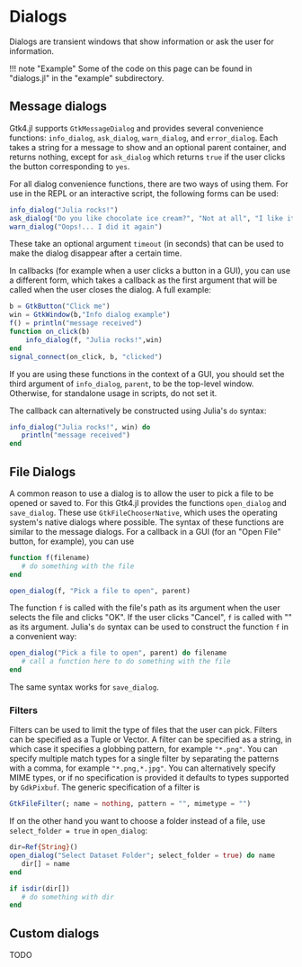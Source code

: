 # Dialogs

Dialogs are transient windows that show information or ask the user for information.

!!! note "Example"
    Some of the code on this page can be found in "dialogs.jl" in the "example" subdirectory.

## Message dialogs

Gtk4.jl supports `GtkMessageDialog` and provides several convenience functions:  `info_dialog`, `ask_dialog`, `warn_dialog`, and `error_dialog`.  Each takes a string for a message to show and an optional parent container, and returns nothing, except for `ask_dialog` which returns `true` if the user clicks the button corresponding to `yes`.

For all dialog convenience functions, there are two ways of using them. For use in the REPL or an interactive script, the following forms can be used:

```julia
info_dialog("Julia rocks!")
ask_dialog("Do you like chocolate ice cream?", "Not at all", "I like it") && println("That's my favorite too.")
warn_dialog("Oops!... I did it again")
```
These take an optional argument `timeout` (in seconds) that can be used to make the dialog disappear after a certain time.

In callbacks (for example when a user clicks a button in a GUI), you can use a different form, which takes a callback as the first argument that will be called when the user closes the dialog. A full example:
```julia
b = GtkButton("Click me")
win = GtkWindow(b,"Info dialog example")
f() = println("message received")
function on_click(b)
    info_dialog(f, "Julia rocks!",win)
end
signal_connect(on_click, b, "clicked")
```
If you are using these functions in the context of a GUI, you should set the third argument of `info_dialog`, `parent`, to be the top-level window. Otherwise, for standalone usage in scripts, do not set it.

The callback can alternatively be constructed using Julia's `do` syntax:
```julia
info_dialog("Julia rocks!", win) do
   println("message received")
end
```

## File Dialogs

A common reason to use a dialog is to allow the user to pick a file to be opened or saved to.
For this Gtk4.jl provides the functions `open_dialog` and `save_dialog`.
These use `GtkFileChooserNative`, which uses the operating system's native dialogs where possible.
The syntax of these functions are similar to the message dialogs.
For a callback in a GUI (for an "Open File" button, for example), you can use
```julia
function f(filename)
   # do something with the file
end

open_dialog(f, "Pick a file to open", parent)
```
The function `f` is called with the file's path as its argument when the user selects the file and clicks "OK".
If the user clicks "Cancel", `f` is called with "" as its argument.
Julia's `do` syntax can be used to construct the function `f` in a convenient way:
```julia
open_dialog("Pick a file to open", parent) do filename
   # call a function here to do something with the file
end
```
The same syntax works for `save_dialog`.

### Filters
Filters can be used to limit the type of files that the user can pick. Filters can be specified as a Tuple or Vector.
A filter can be specified as a string, in which case it specifies a globbing pattern, for example `"*.png"`.
You can specify multiple match types for a single filter by separating the patterns with a comma, for example `"*.png,*.jpg"`.
You can alternatively specify MIME types, or if no specification is provided it defaults to types supported by `GdkPixbuf`.
The generic specification of a filter is
```julia
GtkFileFilter(; name = nothing, pattern = "", mimetype = "")
```

If on the other hand you want to choose a folder instead of a file, use `select_folder = true` in `open_dialog`:
```julia
dir=Ref{String}()
open_dialog("Select Dataset Folder"; select_folder = true) do name
   dir[] = name
end

if isdir(dir[])
   # do something with dir
end
```

## Custom dialogs

TODO

